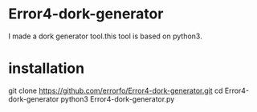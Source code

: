 # Error4-dork-generator
I made a dork generator tool.this tool is based on python3.
# installation
git clone https://github.com/errorfo/Error4-dork-generator.git
cd Error4-dork-generator
python3 Error4-dork-generator.py
